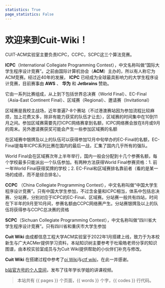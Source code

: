 ```yaml
---
statistics: True
page_statistics: False
---
```


# 欢迎来到Cuit-Wiki！

CUIT-ACM实验室主要负责ICPC，CCPC，SCPC这三个算法竞赛。

**ICPC**（International Collegiate Programming Contest），中文名称叫做“国际大学生程序设计竞赛”。之前由国际计算机协会（**ACM**）主办的，所以有人称它为ACM竞赛。经过近40年的发展， **ICPC** 已经成为全球最具影响力的大学生程序设计竞赛，目前赛事由 **AWS** 、 **华为** 和 **Jetbrains** 赞助。

它由一系列比赛组成，从上到下包括世界总决赛（World Final）、EC-Final（Asia-East Continent Final）、区域赛（Regional）、邀请赛（Invitational）

区域赛是我校主战场，近年普遍7-8个赛站（不过港澳赛站因为参加流程比较麻烦，加上花费又多，除非有能力获奖的队伍才让去），区域赛的时间集中在10到11月之间。参加区域赛需要先打ICPC网络赛拿到名额，ICPC网络赛会放在8月或9月的周末。另外邀请赛获奖可能会产生一些参加区域赛的名额

在区域赛中银牌及以上的队伍可以获得参加12月中旬举办的EC-Final的名额，EC-Final是每年ICPC系列比赛在国内的最后一战，汇集了国内几乎所有的强队。

World Final会在区域赛次年上半年举行，国内一般会分配到十几个参赛名额，每个学校最多只能派出一个队伍参加。有两种方法获得World Final参赛资格：1. 前一年World Final获得奖牌的学校；2. EC-Final和区域赛排名靠前者（看的是某一场的成绩，而不是综合排名）。

**CCPC** （China Collegiate Programming Contest），中文名称叫做“中国大学生程序设计竞赛”。只有中国大学生参加，不过含金量和ICPC相当，体系中包括总决赛、分站赛，分别对应于ICPC的EC-Final、区域赛。分站赛一般共有四站，时间在下半年的9月至10月间，参赛名额由CCPC网络赛产生。分站赛银牌及以上的队伍将获得参与CCPC总决赛的资格

**SCPC**（Sichuan Collegiate Programming Contest），中文名称叫做“四川省大学生程序设计竞赛”。只有四川省和重庆市大学生参加

 **Cuit Wiki** 由成都信息工程大学ACM实验室于2022年1月搭建上线，致力于为本校新生与广大ACMer提供学习资料，本站知识树主要参考于杜瑜皓老师分享的知识图谱，由本校实验室成员与为Cuit Wiki提供帮助的小伙伴们补充与修改。

 **Cuit Wiki** 在搭建过程中参考了[oi Wiki](https://oi-wiki.org/)与[ctf wiki](https://ctf-wiki.org/)，在此一并感谢。

[b站官方号的个人空间](https://space.bilibili.com/83744206?spm_id_from=333.337.0.0)，发布了往年学长学姐的讲课视频。

> 本站共有 {{ pages }} 个页面，{{ words }} 个字，{{ codes }} 行代码。

